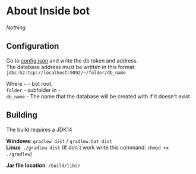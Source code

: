 # About Inside bot
_Nothing_

## Configuration
Go to [config.json](src/main/resources/config.json) and write the db token and address.<br>
The database address must be written in this format: `jdbc:h2:tcp://localhost:9092/~/folder/db_name`<br>

Where `~`  - bot root.<br>
`folder` - subfolder in ```~```<br>
`db_name` - The name that the database will be created with if it doesn't exist

## Building
The build requires a JDK14

**Windows**: `gradlew dist` / `gradlew.bat dist`<br>
**Linux**: `./gradlew dist` (If don\`t work write this command: `chmod +x ./gradlew`)

**Jar file location**: `/build/libs/`
